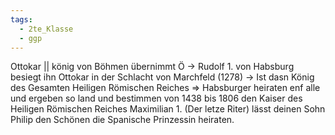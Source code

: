 ```yaml
---
tags:
  - 2te_Klasse
  - ggp
---
```

Ottokar || könig von Böhmen übernimmt Ö →
Rudolf 1. von Habsburg besiegt ihn Ottokar in der Schlacht von Marchfeld (1278) →
Ist dasn König des Gesamten Heiligen Römischen Reiches
⇒ Habsburger heiraten enf alle und ergeben so land und bestimmen von 1438 bis 1806 den Kaiser des Heiligen Römischen Reiches
Maximilian 1. (Der letze Riter) lässt deinen Sohn Philip den Schönen die Spanische Prinzessin heiraten.
